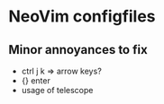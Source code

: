 # NeoVim configfiles

## Minor annoyances to fix
* ctrl j k => arrow keys?
* {} enter
* usage of telescope
